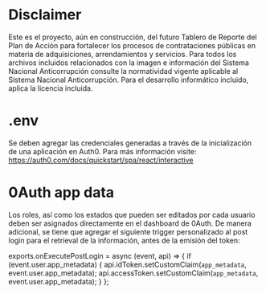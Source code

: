 # Disclaimer

Este es el proyecto, aún en construcción, del futuro Tablero de Reporte del Plan de Acción para fortalecer los procesos de contrataciones públicas en materia de adquisiciones, arrendamientos y servicios.
Para todos los archivos incluidos relacionados con la imagen e información del Sistema Nacional Anticorrupción consulte la normatividad vigente aplicable al Sistema Nacional Anticorrupción. Para el desarrollo informático incluido, aplica la licencia incluida.

# .env

Se deben agregar las credenciales generadas a través de la inicialización de una aplicación en Auth0. Para más información visite: https://auth0.com/docs/quickstart/spa/react/interactive

# 0Auth app data

Los roles, así como los estados que pueden ser editados por cada usuario deben ser asignados directamente en el dashboard de 0Auth. De manera adicional, se tiene que agregar el siguiente trigger personalizado al post login para el retrieval de la información, antes de la emisión del token:

exports.onExecutePostLogin = async (event, api) => {
  if (event.user.app_metadata) {
    api.idToken.setCustomClaim(`app_metadata`, event.user.app_metadata);
    api.accessToken.setCustomClaim(`app_metadata`, event.user.app_metadata);
  }
};